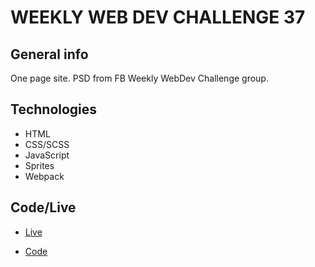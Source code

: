 # WEEKLY WEB DEV CHALLENGE 37

## General info

One page site. PSD from FB Weekly WebDev Challenge group.

## Technologies

- HTML
- CSS/SCSS
- JavaScript
- Sprites
- Webpack

## Code/Live

- [Live](https://maciejploskonka.github.io/wwdc37/dist/)

- [Code](https://github.com/maciejploskonka/wwdc37)
